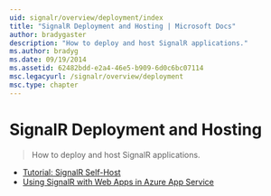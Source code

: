 ```yaml
---
uid: signalr/overview/deployment/index
title: "SignalR Deployment and Hosting | Microsoft Docs"
author: bradygaster
description: "How to deploy and host SignalR applications."
ms.author: bradyg
ms.date: 09/19/2014
ms.assetid: 62482bdd-e2a4-46e5-b909-6d0c6bc07114
msc.legacyurl: /signalr/overview/deployment
msc.type: chapter
---
```

# SignalR Deployment and Hosting

> How to deploy and host SignalR applications.

- [Tutorial: SignalR Self-Host](tutorial-signalr-self-host.md)
- [Using SignalR with Web Apps in Azure App Service](using-signalr-with-azure-web-sites.md)
